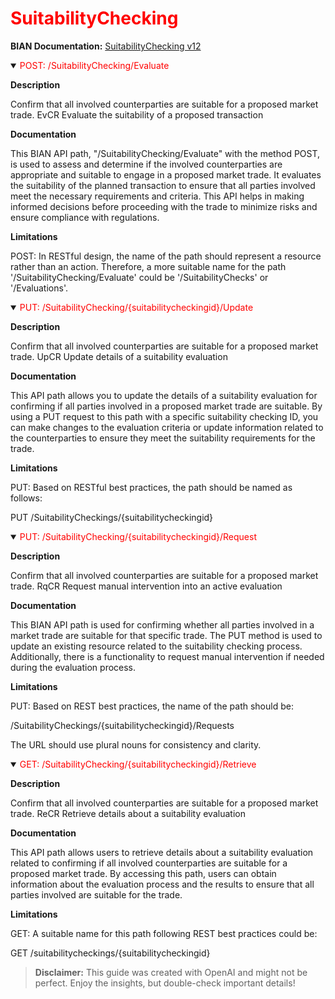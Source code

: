 <h1 style='color:red;'>SuitabilityChecking</h1>

**BIAN Documentation:** [SuitabilityChecking v12](https://app.swaggerhub.com/apis/BIAN-3/SuitabilityChecking/12.0.0)

<details open>
  <summary><span style='color:red;'>POST: /SuitabilityChecking/Evaluate</span></summary>

  **Description**

  Confirm that all involved counterparties are suitable for a proposed market trade. EvCR Evaluate the suitability of a proposed transaction

  **Documentation**

  This BIAN API path, "/SuitabilityChecking/Evaluate" with the method POST, is used to assess and determine if the involved counterparties are appropriate and suitable to engage in a proposed market trade. It evaluates the suitability of the planned transaction to ensure that all parties involved meet the necessary requirements and criteria. This API helps in making informed decisions before proceeding with the trade to minimize risks and ensure compliance with regulations.

  **Limitations**

  POST: In RESTful design, the name of the path should represent a resource rather than an action. Therefore, a more suitable name for the path '/SuitabilityChecking/Evaluate' could be '/SuitabilityChecks' or '/Evaluations'.

</details>

<details open>
  <summary><span style='color:red;'>PUT: /SuitabilityChecking/{suitabilitycheckingid}/Update</span></summary>

  **Description**

  Confirm that all involved counterparties are suitable for a proposed market trade. UpCR Update details of a suitability evaluation

  **Documentation**

  This API path allows you to update the details of a suitability evaluation for confirming if all parties involved in a proposed market trade are suitable. By using a PUT request to this path with a specific suitability checking ID, you can make changes to the evaluation criteria or update information related to the counterparties to ensure they meet the suitability requirements for the trade.

  **Limitations**

  PUT: Based on RESTful best practices, the path should be named as follows:

PUT /SuitabilityCheckings/{suitabilitycheckingid}

</details>

<details open>
  <summary><span style='color:red;'>PUT: /SuitabilityChecking/{suitabilitycheckingid}/Request</span></summary>

  **Description**

  Confirm that all involved counterparties are suitable for a proposed market trade. RqCR Request manual intervention into an active evaluation

  **Documentation**

  This BIAN API path is used for confirming whether all parties involved in a market trade are suitable for that specific trade. The PUT method is used to update an existing resource related to the suitability checking process. Additionally, there is a functionality to request manual intervention if needed during the evaluation process.

  **Limitations**

  PUT: Based on REST best practices, the name of the path should be:

/SuitabilityCheckings/{suitabilitycheckingid}/Requests

The URL should use plural nouns for consistency and clarity.

</details>

<details open>
  <summary><span style='color:red;'>GET: /SuitabilityChecking/{suitabilitycheckingid}/Retrieve</span></summary>

  **Description**

  Confirm that all involved counterparties are suitable for a proposed market trade. ReCR Retrieve details about a suitability evaluation

  **Documentation**

  This API path allows users to retrieve details about a suitability evaluation related to confirming if all involved counterparties are suitable for a proposed market trade. By accessing this path, users can obtain information about the evaluation process and the results to ensure that all parties involved are suitable for the trade.

  **Limitations**

  GET: A suitable name for this path following REST best practices could  be:

GET /suitabilitycheckings/{suitabilitycheckingid}

</details>

> **Disclaimer:** This guide was created with OpenAI and might not be perfect. Enjoy the insights, but double-check important details!
